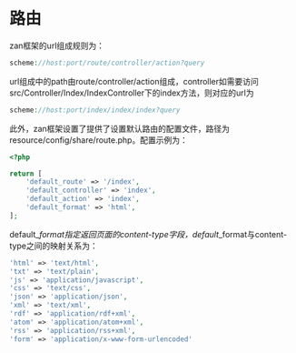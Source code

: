 # 路由

zan框架的url组成规则为：

```php
scheme://host:port/route/controller/action?query
```

url组成中的path由route/controller/action组成，controller如需要访问src/Controller/Index/IndexController下的index方法，则对应的url为

```php
scheme://host:port/index/index/index?query
```

此外，zan框架设置了提供了设置默认路由的配置文件，路径为resource/config/share/route.php。配置示例为：

```php
<?php

return [
    'default_route' => '/index',
    'default_controller' => 'index',
    'default_action' => 'index',
    'default_format' => 'html',
];
```

default\__format指定返回页面的content-type字段，default_\_format与content-type之间的映射关系为：

```php
'html' => 'text/html',
'txt' => 'text/plain',
'js' => 'application/javascript',
'css' => 'text/css',
'json' => 'application/json',
'xml' => 'text/xml',
'rdf' => 'application/rdf+xml',
'atom' => 'application/atom+xml',
'rss' => 'application/rss+xml',
'form' => 'application/x-www-form-urlencoded'
```



